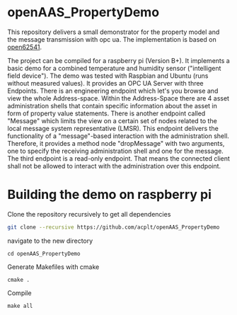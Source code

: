 # openAAS_PropertyDemo
This repository delivers a small demonstrator for the property model and the message transmission with opc ua. The implementation is based on [open62541](http://open62541.org/).

The project can be compiled for a raspberry pi (Version B+). It implements a basic demo for a combined temperature and humidity sensor ("intelligent field device"). The demo was tested with Raspbian and Ubuntu (runs without measured values). It provides an OPC UA Server with three Endpoints. There is an engineering endpoint which let's you browse and view the whole Address-space. Within the Address-Space there are 4 asset administration shells that contain specific information about the asset in form of property value statements.
There is another endpoint called "Message" which limits the view on a certain set of nodes related to the local message system representative (LMSR). This endpoint delivers the functionality of a "message"-based interaction with the administration shell. Therefore, it provides a method node "dropMessage" with two arguments, one to specify the receiving administration shell and one for the message. 
The third endpoint is a read-only endpoint. That means the connected client shall not be allowed to interact with the administration over this endpoint.

# Building the demo on raspberry pi

Clone the repository recursively to get all dependencies

```bash
git clone --recursive https://github.com/acplt/openAAS_PropertyDemo 
```
navigate to the new directory
```
cd openAAS_PropertyDemo
```
Generate Makefiles with cmake

```
cmake .
```

Compile
```
make all
```
